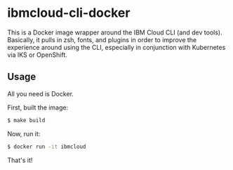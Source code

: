# ibmcloud-cli-docker
This is a Docker image wrapper around the IBM Cloud CLI (and dev tools). Basically, it pulls in zsh, fonts, and plugins in order to improve the experience around using the CLI, especially in conjunction with Kubernetes via IKS or OpenShift.

## Usage
All you need is Docker.

First, built the image:
```sh
$ make build
```

Now, run it:
```sh
$ docker run -it ibmcloud
```

That's it!
